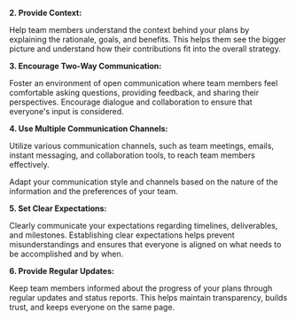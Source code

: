 
**2. Provide Context:** 

Help team members understand the context behind your plans by explaining the rationale, goals, and benefits. This helps them see the bigger picture and understand how their contributions fit into the overall strategy.

**3. Encourage Two-Way Communication:** 

Foster an environment of open communication where team members feel comfortable asking questions, providing feedback, and sharing their perspectives. Encourage dialogue and collaboration to ensure that everyone's input is considered.

**4. Use Multiple Communication Channels:**

Utilize various communication channels, such as team meetings, emails, instant messaging, and collaboration tools, to reach team members effectively. 

Adapt your communication style and channels based on the nature of the information and the preferences of your team.

**5. Set Clear Expectations:** 

Clearly communicate your expectations regarding timelines, deliverables, and milestones. Establishing clear expectations helps prevent misunderstandings and ensures that everyone is aligned on what needs to be accomplished and by when.

**6. Provide Regular Updates:** 

Keep team members informed about the progress of your plans through regular updates and status reports. This helps maintain transparency, builds trust, and keeps everyone on the same page.

